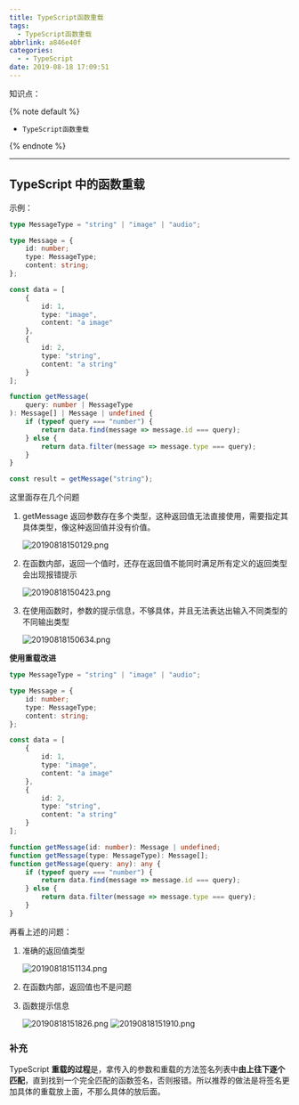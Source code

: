 ```yaml
---
title: TypeScript函数重载
tags:
  - TypeScript函数重载
abbrlink: a846e40f
categories:
  - - TypeScript
date: 2019-08-18 17:09:51
---
```



知识点：

{% note default %}

-   `TypeScript函数重载`

{% endnote %}

<!-- more -->

---

## TypeScript 中的函数重载

示例：

```ts
type MessageType = "string" | "image" | "audio";

type Message = {
    id: number;
    type: MessageType;
    content: string;
};

const data = [
    {
        id: 1,
        type: "image",
        content: "a image"
    },
    {
        id: 2,
        type: "string",
        content: "a string"
    }
];

function getMessage(
    query: number | MessageType
): Message[] | Message | undefined {
    if (typeof query === "number") {
        return data.find(message => message.id === query);
    } else {
        return data.filter(message => message.type === query);
    }
}

const result = getMessage("string");
```

这里面存在几个问题

1. getMessage 返回参数存在多个类型，这种返回值无法直接使用，需要指定其具体类型，像这种返回值并没有价值。

    ![20190818150129.png](http://resources.ffstone.top/resource/image/20190818150129.png)

2. 在函数内部，返回一个值时，还存在返回值不能同时满足所有定义的返回类型会出现报错提示

    ![20190818150423.png](http://resources.ffstone.top/resource/image/20190818150423.png)

3. 在使用函数时，参数的提示信息，不够具体，并且无法表达出输入不同类型的不同输出类型

    ![20190818150634.png](http://resources.ffstone.top/resource/image/20190818150634.png)

**使用重载改进**

```ts
type MessageType = "string" | "image" | "audio";

type Message = {
    id: number;
    type: MessageType;
    content: string;
};

const data = [
    {
        id: 1,
        type: "image",
        content: "a image"
    },
    {
        id: 2,
        type: "string",
        content: "a string"
    }
];

function getMessage(id: number): Message | undefined;
function getMessage(type: MessageType): Message[];
function getMessage(query: any): any {
    if (typeof query === "number") {
        return data.find(message => message.id === query);
    } else {
        return data.filter(message => message.type === query);
    }
}
```

再看上述的问题：

1. 准确的返回值类型

    ![20190818151134.png](http://resources.ffstone.top/resource/image/20190818151134.png)

2. 在函数内部，返回值也不是问题

3. 函数提示信息

    ![20190818151826.png](http://resources.ffstone.top/resource/image/20190818151826.png)
    ![20190818151910.png](http://resources.ffstone.top/resource/image/20190818151910.png)

### 补充

TypeScript **重载的过程**是，拿传入的参数和重载的方法签名列表中**由上往下逐个匹配**，直到找到一个完全匹配的函数签名，否则报错。所以推荐的做法是将签名更加具体的重载放上面，不那么具体的放后面。
